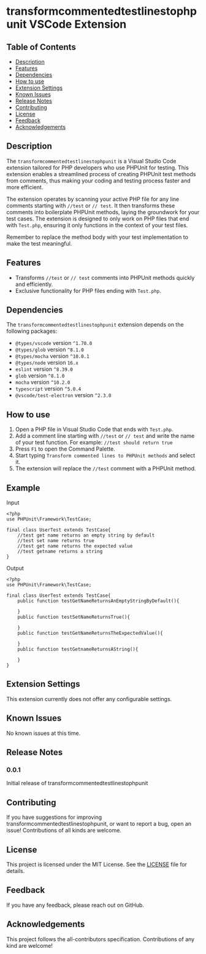 # transformcommentedtestlinestophpunit VSCode Extension

## Table of Contents
- [Description](#description)
- [Features](#features)
- [Dependencies](#dependencies)
- [How to use](#how-to-use)
- [Extension Settings](#extension-settings)
- [Known Issues](#known-issues)
- [Release Notes](#release-notes)
- [Contributing](#contributing)
- [License](#license)
- [Feedback](#feedback)
- [Acknowledgements](#acknowledgements)

## Description
The `transformcommentedtestlinestophpunit` is a Visual Studio Code extension tailored for PHP developers who use PHPUnit for testing. This extension enables a streamlined process of creating PHPUnit test methods from comments, thus making your coding and testing process faster and more efficient.

The extension operates by scanning your active PHP file for any line comments starting with `//test` or `// test`. It then transforms these comments into boilerplate PHPUnit methods, laying the groundwork for your test cases. The extension is designed to only work on PHP files that end with `Test.php`, ensuring it only functions in the context of your test files.

Remember to replace the method body with your test implementation to make the test meaningful.

## Features
- Transforms `//test` or `// test` comments into PHPUnit methods quickly and efficiently.
- Exclusive functionality for PHP files ending with `Test.php`.

## Dependencies
The `transformcommentedtestlinestophpunit` extension depends on the following packages:

- `@types/vscode` version `^1.70.0`
- `@types/glob` version `^8.1.0`
- `@types/mocha` version `^10.0.1`
- `@types/node` version `16.x`
- `eslint` version `^8.39.0`
- `glob` version `^8.1.0`
- `mocha` version `^10.2.0`
- `typescript` version `^5.0.4`
- `@vscode/test-electron` version `^2.3.0`

## How to use
1. Open a PHP file in Visual Studio Code that ends with `Test.php`.
2. Add a comment line starting with `//test` or `// test` and write the name of your test function. For example: `//test should return true`
3. Press `F1` to open the Command Palette.
4. Start typing `Transform commented lines to PHPUnit methods` and select it.
5. The extension will replace the `//test` comment with a PHPUnit method.

## Example
Input
```
<?php
use PHPUnit\Framework\TestCase;

final class UserTest extends TestCase{
	//test get name returns an empty string by default
	//test set name returns true
	//test get name returns the expected value
	//test getname returns a string
}
```

Output
```
<?php
use PHPUnit\Framework\TestCase;

final class UserTest extends TestCase{
	public function testGetNameReturnsAnEmptyStringByDefault(){
		
	}
	public function testSetNameReturnsTrue(){
		
	}
	public function testGetNameReturnsTheExpectedValue(){
		
	}
	public function testGetnameReturnsAString(){
		
	}
}
```

## Extension Settings
This extension currently does not offer any configurable settings.

## Known Issues
No known issues at this time.

## Release Notes
### 0.0.1
Initial release of transformcommentedtestlinestophpunit

## Contributing
If you have suggestions for improving transformcommentedtestlinestophpunit, or want to report a bug, open an issue! Contributions of all kinds are welcome.

## License
This project is licensed under the MIT License. See the [LICENSE](LICENSE.md) file for details.

## Feedback
If you have any feedback, please reach out on GitHub.

## Acknowledgements
This project follows the all-contributors specification. Contributions of any kind are welcome!
